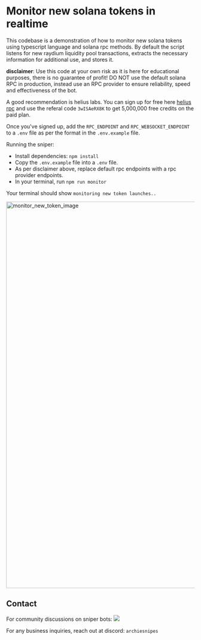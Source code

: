 # Monitor new solana tokens in realtime

This codebase is a demonstration of how to monitor new solana tokens using typescript language and solana rpc methods. By default the script listens for new raydium liquidity pool transactions, extracts the necessary information for additional use, and stores it.

**disclaimer**: Use this code at your own risk as it is here for educational purposes, there is no guarantee of profit! DO NOT use the default solana RPC in production, instead use an RPC provider to ensure reliability, speed and effectiveness of the bot.

A good recommendation is helius labs. You can sign up for free here [helius rpc](https://www.helius.dev/) and use the referal code `3wISAeRX8K` to get 5,000,000 free credits on the paid plan.

Once you've signed up, add the `RPC_ENDPOINT` and `RPC_WEBSOCKET_ENDPOINT` to a `.env` file as per the format in the `.env.example` file.

Running the sniper:

- Install dependencies: `npm install`
- Copy the `.env.example` file into a `.env` file.
- As per disclaimer above, replace default rpc endpoints with a rpc provider endpoints.
- In your terminal, run `npm run monitor`

Your terminal should show `monitoring new token launches..`

<img width="1030" alt="monitor_new_token_image" src="https://github.com/archiesnipes/solana-new-token-monitor/assets/159651488/1afb4714-7106-4d2d-95c0-489ba2021ac0">

## Contact

For community discussions on sniper bots:
[![](https://img.shields.io/discord/1201826085655023616?color=5865F2&logo=Discord&style=flat-square)](https://discord.gg/47ddgNwa3b)

For any business inquiries, reach out at discord: `archiesnipes`

